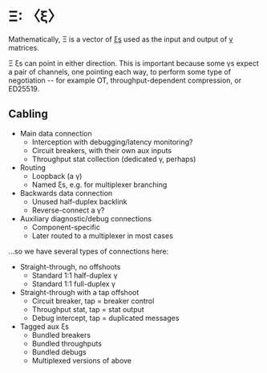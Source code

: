 # Ξ: 〈ξ〉
Mathematically, Ξ is a vector of [ξs](xi.md) used as the input and output of [γ](gamma.md) matrices.

Ξ ξs can point in either direction. This is important because some γs expect a pair of channels, one pointing each way, to perform some type of negotiation -- for example OT, throughput-dependent compression, or ED25519.


## Cabling
+ Main data connection
  + Interception with debugging/latency monitoring?
  + Circuit breakers, with their own aux inputs
  + Throughput stat collection (dedicated γ, perhaps)
+ Routing
  + Loopback (a γ)
  + Named ξs, e.g. for multiplexer branching
+ Backwards data connection
  + Unused half-duplex backlink
  + Reverse-connect a γ?
+ Auxiliary diagnostic/debug connections
  + Component-specific
  + Later routed to a multiplexer in most cases

...so we have several types of connections here:

+ Straight-through, no offshoots
  + Standard 1:1 half-duplex γ
  + Standard 1:1 full-duplex γ
+ Straight-through with a tap offshoot
  + Circuit breaker, tap = breaker control
  + Throughput stat, tap = stat output
  + Debug intercept, tap = duplicated messages
+ Tagged aux ξs
  + Bundled breakers
  + Bundled throughputs
  + Bundled debugs
  + Multiplexed versions of above

